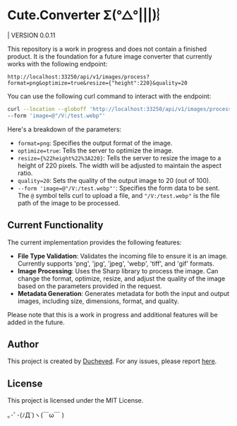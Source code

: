 # Cute.Converter Σ(°△°|||)︴

| VERSION 0.0.11

This repository is a work in progress and does not contain a finished product. It is the foundation for a future image converter that currently works with the following endpoint:

```
http://localhost:33250/api/v1/images/process?format=png&optimize=true&resize={"height":220}&quality=20
```

You can use the following curl command to interact with the endpoint:

```bash
curl --location --globoff 'http://localhost:33250/api/v1/images/process?format=png&optimize=true&resize={%22height%22%3A220}&quality=20' \
--form 'image=@"/V:/test.webp"'
```

Here's a breakdown of the parameters:

- `format=png`: Specifies the output format of the image.
- `optimize=true`: Tells the server to optimize the image.
- `resize={%22height%22%3A220}`: Tells the server to resize the image to a height of 220 pixels. The width will be adjusted to maintain the aspect ratio.
- `quality=20`: Sets the quality of the output image to 20 (out of 100).
- `--form 'image=@"/V:/test.webp"'`: Specifies the form data to be sent. The `@` symbol tells curl to upload a file, and `"/V:/test.webp"` is the file path of the image to be processed.

## Current Functionality

The current implementation provides the following features:

- **File Type Validation**: Validates the incoming file to ensure it is an image. Currently supports 'png', 'jpg', 'jpeg', 'webp', 'tiff', and 'gif' formats.
- **Image Processing**: Uses the Sharp library to process the image. Can change the format, optimize, resize, and adjust the quality of the image based on the parameters provided in the request.
- **Metadata Generation**: Generates metadata for both the input and output images, including size, dimensions, format, and quality.

Please note that this is a work in progress and additional features will be added in the future.


## Author

This project is created by [Ducheved](https://github.com/Ducheved). For any issues, please report [here](https://github.com/Ducheved/Cute.Converter/issues).

## License

This project is licensed under the MIT License. 

｡･ﾟ･(ﾉД`)ヽ(￣ω￣ )
